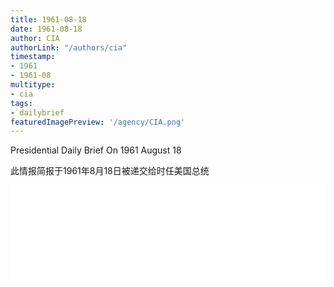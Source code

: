 ```yaml
---
title: 1961-08-18
date: 1961-08-18
author: CIA 
authorLink: "/authors/cia"
timestamp: 
- 1961
- 1961-08
multitype: 
- cia
tags: 
- dailybrief
featuredImagePreview: '/agency/CIA.png'
---
```



Presidential Daily Brief On 1961 August 18

此情报简报于1961年8月18日被递交给时任美国总统

<!--more-->





<div id="over" style="width:100%; overflow:hidden"> <iframe id="sFrame" name="sFrame" frameborder="no" border="0"  allowfullscreen marginwidth="0" scrolling="no" src = " /CIA/1961-08-18.html "  style = " position:absulute; width: 806px; top: 300;" > </iframe> </div>
